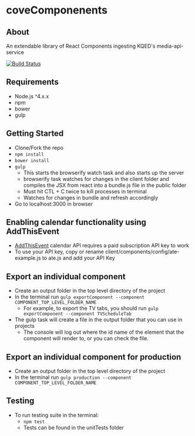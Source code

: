 # coveComponenents

## About
An extendable library of React Components ingesting KQED's media-api-service

[![Build Status](https://travis-ci.org/SYU88/coveComponenents.svg?branch=travisCI)](https://travis-ci.org/SYU88/coveComponenents)

## Requirements
- Node.js ^4.x.x
- npm
- bower
- gulp

## Getting Started
- Clone/Fork the repo
- ``npm install``
- ``bower install``
- ``gulp`` 
  - This starts the browserify watch task and also starts up the server
  - browserify task watches for changes in the client folder and compiles the JSX from react into a bundle.js file in the public folder 
  - Must hit CTL + C twice to kill processes in terminal
  - Watches for changes in bundle and refresh accordingly
- Go to localhost:3000 in browser 

## Enabling calendar functionality using AddThisEvent
- [AddThisEvent](https://addthisevent.com/) calendar API requires a paid subscription API key to work
- To use your API key, copy or rename client/components/config/ate-example.js to ate.js and add your API Key

## Export an individual component
- Create an output folder in the top level directory of the project
- In the terminal run ``gulp exportComponent --component COMPONENT_TOP_LEVEL_FOLDER_NAME``
  - For example, to export the TV tabs, you should run ``gulp exportComponent --component TVScheduleTab``
- The gulp task will create a file in the output folder that you can use in projects
  - The console will log out where the id name of the element that the component will render to, or you can check the file.

## Export an individual component for production
- Create an output folder in the top level directory of the project
- In the terminal run ``gulp production --component COMPONENT_TOP_LEVEL_FOLDER_NAME``

## Testing
- To run testing suite in the terminal:
  - ``npm test``
  - Tests can be found in the unitTests folder
